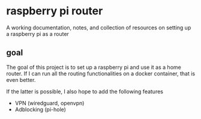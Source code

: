 # raspberry pi router
 A working documentation, notes, and collection of resources on setting up a raspberry pi as a router

## goal

The goal of this project is to set up a raspberry pi and use it as a home router. If I can run all the routing functionalities on a docker container, that is even better.

If the latter is possible, I also hope to add the following features
- VPN (wiredguard, openvpn)
- Adblocking (pi-hole)